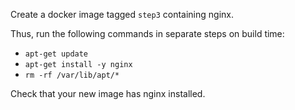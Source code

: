 Create a docker image tagged `step3` containing nginx.

Thus, run the following commands in separate steps on build time:
* `apt-get update`
* `apt-get install -y nginx`
* `rm -rf /var/lib/apt/*`

Check that your new image has nginx installed.
